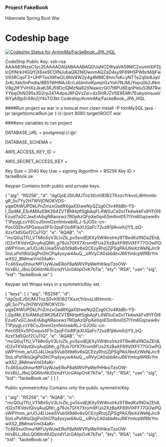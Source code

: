 ### Project FakeBook
Hibernate Spring Boot War

# Codeship bage                                                         
[ ![Codeship Status for ArminMa/FackeBook_JPA_HQL](https://codeship.com/projects/a6c7c160-476b-0134-f687-2e27559a96c7/status?branch=Dev)](https://codeship.com/projects/169172)

CodeShip Public Key: ssh-rsa AAAAB3NzaC1yc2EAAAADAQABAAABAQDUqNCD9iyaVA59MCZxumtlXlFDjIcDfINrkiHGQYjXEee9CDINJubaQRZNIDwomAQZaD4sy9F69HSPWbrMdjFwV93RCqoT3+UHPTosX8fwGL6NV4W2y4g4MMC8hm7oK+yNTTeZq0o8JqV2rALXahSnPndIa/8BS1WHNAJ4rrLebImhnKpmjnGxYoh7NJMJYopu0b2JNmV8g2tFYViHXzJkaK3RJ59DclQMzNa82XNawicrQ07t6PU6EqnPleIu53M7RwYYbqOhN295s3D2rp24TA4psJ9FQVzZsl+4zSHRJZVSE8EMh7EubyoinsuaV9iYyA9jp5r48n2jY4xTO3kt Codeship/ArminMa/FackeBook_JPA_HQL


####Run project as war in a tomcat
mvn clean install -P tomMySQL
java -jar target\tomcatRun.jar (-)(-)port 8080 target\ROOT.war



####env variables to run project

DATABASE_URL = postgresql://<username>:<password>@<hostname>/<dbname>:<port>

DATABASE_SCHEMA = <schemaName>

AWS_ACCESS_KEY_ID = <your AWS Access Key>

AWS_SECRET_ACCESS_KEY = <your Secret AWS Access Key>





Key Size = 2040
Key Use = signing
Algorithm = RS256
Key ID = fackeBook.se

Keypair
Contains both public and private keys.

{
  "alg": "RS256",
  "d": "dgOjoEJSIUMJTnz3Gvh1EIB2TKxzcYrbvsLi8Hmmb-gR_5o7Yy2H7WVjONOKVOS-yqjeDhWUPDkLPnZmzxOadRXgaXStweNyQZzg0Ctv4KbBh-YS-l_Dp8M_ESrAMAzE8K264ZVTBNHptfSgbAqFL4W0uCeDclTk4wkkFx9YF0l9Ezud7xGCJexErAibgNRaoxwz7R0pAzQFpXe0qnESm6mi057IYm6Gqzww6vT1PpygLcvY6CoJ5nmOznfmIxwbRLJ-SJO0c-cn-Poc0SEkv5PGsqusSF5r2pqFOo8lFjkXUQaFc72uzB1jIAvixlUjYS_bQ-Xzxf3dSQof2CuTIQ",
  "e": "AQAB",
  "n": "mcQ0ujTfU_VTMlo5yV3LtvZb_pv5svdEjKXy5W4troIrkz9TBedKa1NDaZEIdLrD2oTKVdvtQlvyAujQNh_g79Js7GfX7Xrom9FUs2XzBaXF69VIXFF77GOwPQsWPYmm_arUOJ4LUeai5Vub5t9d6v6sQCEzyRhzjZjPSgPAiU9oXzWeNjJrc95ioLsPsfi9IsQigPoGhCPq4yxyw4AuQ__oRVyCA0sbbAtvJ66YmtcpWR8rYmwXS2_BMmwVml34aKr-Tc46Sxu0hnurNfFUyWJwERoP8aNWVPpWefHHksiTzoOW-hVxBU_J8xLQG6itnNUDzndYUcGAIipOvK7bTw",
  "kty": "RSA",
  "use": "sig",
  "kid": "fackeBook.se"
}

Keypair set
Wraps keys in a symmetricKey set.

{
  "keys": [
    {
      "alg": "RS256",
      "d": "dgOjoEJSIUMJTnz3Gvh1EIB2TKxzcYrbvsLi8Hmmb-gR_5o7Yy2H7WVjONOKVOS-yqjeDhWUPDkLPnZmzxOadRXgaXStweNyQZzg0Ctv4KbBh-YS-l_Dp8M_ESrAMAzE8K264ZVTBNHptfSgbAqFL4W0uCeDclTk4wkkFx9YF0l9Ezud7xGCJexErAibgNRaoxwz7R0pAzQFpXe0qnESm6mi057IYm6Gqzww6vT1PpygLcvY6CoJ5nmOznfmIxwbRLJ-SJO0c-cn-Poc0SEkv5PGsqusSF5r2pqFOo8lFjkXUQaFc72uzB1jIAvixlUjYS_bQ-Xzxf3dSQof2CuTIQ",
      "e": "AQAB",
      "n": "mcQ0ujTfU_VTMlo5yV3LtvZb_pv5svdEjKXy5W4troIrkz9TBedKa1NDaZEIdLrD2oTKVdvtQlvyAujQNh_g79Js7GfX7Xrom9FUs2XzBaXF69VIXFF77GOwPQsWPYmm_arUOJ4LUeai5Vub5t9d6v6sQCEzyRhzjZjPSgPAiU9oXzWeNjJrc95ioLsPsfi9IsQigPoGhCPq4yxyw4AuQ__oRVyCA0sbbAtvJ66YmtcpWR8rYmwXS2_BMmwVml34aKr-Tc46Sxu0hnurNfFUyWJwERoP8aNWVPpWefHHksiTzoOW-hVxBU_J8xLQG6itnNUDzndYUcGAIipOvK7bTw",
      "kty": "RSA",
      "use": "sig",
      "kid": "fackeBook.se"
    }
  ]
}

Public symmetricKey
Contains only the public symmetricKey.

{
  "alg": "RS256",
  "e": "AQAB",
  "n": "mcQ0ujTfU_VTMlo5yV3LtvZb_pv5svdEjKXy5W4troIrkz9TBedKa1NDaZEIdLrD2oTKVdvtQlvyAujQNh_g79Js7GfX7Xrom9FUs2XzBaXF69VIXFF77GOwPQsWPYmm_arUOJ4LUeai5Vub5t9d6v6sQCEzyRhzjZjPSgPAiU9oXzWeNjJrc95ioLsPsfi9IsQigPoGhCPq4yxyw4AuQ__oRVyCA0sbbAtvJ66YmtcpWR8rYmwXS2_BMmwVml34aKr-Tc46Sxu0hnurNfFUyWJwERoP8aNWVPpWefHHksiTzoOW-hVxBU_J8xLQG6itnNUDzndYUcGAIipOvK7bTw",
  "kty": "RSA",
  "use": "sig",
  "kid": "fackeBook.se"
}


